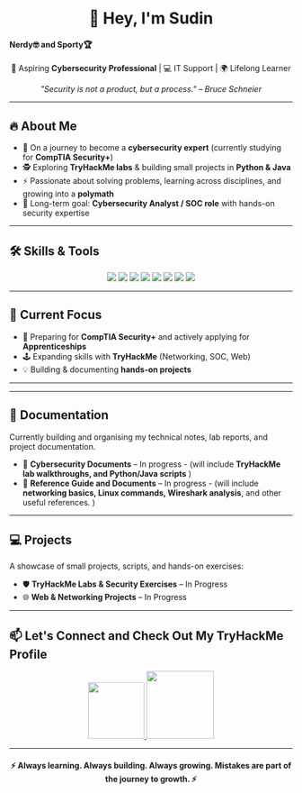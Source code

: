 <h1 align="center">👋 Hey, I'm Sudin</h1>
<h4>Nerdy🤓 and Sporty🏆</h4>

<p align="center">
  🚀 Aspiring <b>Cybersecurity Professional</b> | 💻 IT Support | 🌍 Lifelong Learner  
</p>

<p align="center">
  <i>"Security is not a product, but a process." – Bruce Schneier</i>
</p>

---

## 🔥 About Me  
- 🌱 On a journey to become a **cybersecurity expert** (currently studying for **CompTIA Security+**)  
- 🕵️ Exploring **TryHackMe labs** & building small projects in **Python & Java**  
- ⚡ Passionate about solving problems, learning across disciplines, and growing into a **polymath**  
- 🎯 Long-term goal: **Cybersecurity Analyst / SOC role** with hands-on security expertise  

---

## 🛠️ Skills & Tools  
<p align="center">
  <img src="https://img.shields.io/badge/Java-Intermediate-blue?logo=java&logoColor=white"/>
  <img src="https://img.shields.io/badge/Python-Transferable-yellow?logo=python&logoColor=white">
  <img src="https://img.shields.io/badge/JavaScript-Beginner-green?logo=javascript&logoColor=white"/>
  <img src="https://img.shields.io/badge/Linux-Explorer-orange?logo=linux&logoColor=white"/>
  <img src="https://img.shields.io/badge/TryHackMe-Labs-red?logo=tryhackme&logoColor=white"/>
  <img src="https://img.shields.io/badge/Wireshark-Basics-lightblue?logo=wireshark&logoColor=white"/>
  <img src="https://img.shields.io/badge/Nmap-Basics-purple?logo=nmap&logoColor=white"/>
  <img src="https://img.shields.io/badge/GitHub-Active-black?logo=github&logoColor=white"/>
</p>

---

## 🎯 Current Focus  
- 📖 Preparing for **CompTIA Security+** and actively applying for **Apprenticeships**  
- 🕹️ Expanding skills with **TryHackMe** (Networking, SOC, Web)  
- 💡 Building & documenting **hands-on projects**  

---

---

## 📂 Documentation  
Currently building and organising my technical notes, lab reports, and project documentation.  
- 📝 **Cybersecurity Documents** – In progress - (will include **TryHackMe lab walkthroughs, and Python/Java scripts**  )
- 📄 **Reference Guide and Documents** – In progress - (will include **networking basics, Linux commands, Wireshark analysis**, and other useful references.  )

---

## 💻 Projects  
A showcase of small projects, scripts, and hands-on exercises:  
- 🛡️ **TryHackMe Labs & Security Exercises** – In Progress
- 🌐 **Web & Networking Projects** – In Progress  

---

## 📫 Let's Connect and Check Out My TryHackMe Profile 
<p align="center">
  <a href="https://www.linkedin.com/in/sudin-rai-0a8181278">
    <img src="https://img.shields.io/badge/LinkedIn-blue?logo=linkedin&logoColor=white" width="100"/>
  </a> 
  <a href="https://www.tryhackme.com/p/18eren">
    <img src="https://img.shields.io/badge/TryHackMe-gray?logo=tryhackme&logoColor=white" width="120"/>
  </a>
</p>

---

<h4 align="center">⚡ Always learning. Always building. Always growing. Mistakes are part of the journey to growth. ⚡</h4>
